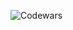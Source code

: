 ![Codewars](https://github.r2v.ch/codewars?user=shadxmikez&name=true&top_languages=true&stroke=%23b362ff&theme=purple_dark)